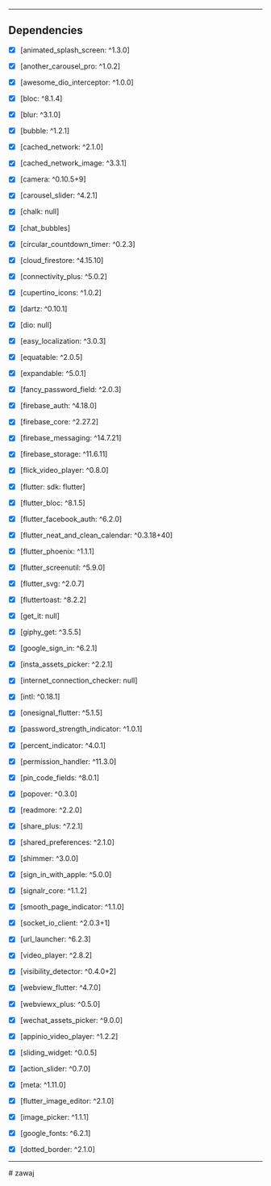 ---------------------
## Dependencies
- [x] [animated_splash_screen: ^1.3.0]
- [x] [another_carousel_pro: ^1.0.2]
- [x] [awesome_dio_interceptor: ^1.0.0]
- [x] [bloc: ^8.1.4]
- [x] [blur: ^3.1.0]
- [x] [bubble: ^1.2.1]
- [x] [cached_network: ^2.1.0]
- [x] [cached_network_image: ^3.3.1]
- [x] [camera: ^0.10.5+9]
- [x] [carousel_slider: ^4.2.1]
- [x] [chalk: null]
- [x] [chat_bubbles]
- [x] [circular_countdown_timer: ^0.2.3]
- [x] [cloud_firestore: ^4.15.10]
- [x] [connectivity_plus: ^5.0.2]
- [x] [cupertino_icons: ^1.0.2]
- [x] [dartz: ^0.10.1]
- [x] [dio: null]
- [x] [easy_localization: ^3.0.3]
- [x] [equatable: ^2.0.5]
- [x] [expandable: ^5.0.1]
- [x] [fancy_password_field: ^2.0.3]
- [x] [firebase_auth: ^4.18.0]
- [x] [firebase_core: ^2.27.2]
- [x] [firebase_messaging: ^14.7.21]
- [x] [firebase_storage: ^11.6.11]
- [x] [flick_video_player: ^0.8.0]
- [x] [flutter: sdk: flutter]
- [x] [flutter_bloc: ^8.1.5]
- [x] [flutter_facebook_auth: ^6.2.0]
- [x] [flutter_neat_and_clean_calendar: ^0.3.18+40]
- [x] [flutter_phoenix: ^1.1.1]
- [x] [flutter_screenutil: ^5.9.0]
- [x] [flutter_svg: ^2.0.7]
- [x] [fluttertoast: ^8.2.2]
- [x] [get_it: null]
- [x] [giphy_get: ^3.5.5]
- [x] [google_sign_in: ^6.2.1]
- [x] [insta_assets_picker: ^2.2.1]
- [x] [internet_connection_checker: null]
- [x] [intl: ^0.18.1]
- [x] [onesignal_flutter: ^5.1.5]
- [x] [password_strength_indicator: ^1.0.1]
- [x] [percent_indicator: ^4.0.1]
- [x] [permission_handler: ^11.3.0]
- [x] [pin_code_fields: ^8.0.1]
- [x] [popover: ^0.3.0]
- [x] [readmore: ^2.2.0]
- [x] [share_plus: ^7.2.1]
- [x] [shared_preferences: ^2.1.0]
- [x] [shimmer: ^3.0.0]
- [x] [sign_in_with_apple: ^5.0.0]
- [x] [signalr_core: ^1.1.2]
- [x] [smooth_page_indicator: ^1.1.0]
- [x] [socket_io_client: ^2.0.3+1]
- [x] [url_launcher: ^6.2.3]
- [x] [video_player: ^2.8.2]
- [x] [visibility_detector: ^0.4.0+2]
- [x] [webview_flutter: ^4.7.0]
- [x] [webviewx_plus: ^0.5.0]
- [x] [wechat_assets_picker: ^9.0.0]
- [x] [appinio_video_player: ^1.2.2]
- [x] [sliding_widget: ^0.0.5]
- [x] [action_slider: ^0.7.0]
- [x] [meta: ^1.11.0]
- [x] [flutter_image_editor: ^2.1.0]
- [x] [image_picker: ^1.1.1]
- [x] [google_fonts: ^6.2.1]
- [x] [dotted_border: ^2.1.0]


--------------------------











#   z a w a j  
 